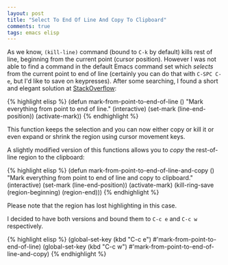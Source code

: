 ```yaml
---
layout: post
title: "Select To End Of Line And Copy To Clipboard"
comments: true
tags: emacs elisp
---
```


As we know, `(kill-line)` command (bound to `C-k` by default) kills rest of line, beginning from the current point (cursor position). However I was not able to find a command in the default Emacs command set which *selects* from the current point to end of line (certainly you can do that with `C-SPC C-e`, but I'd like to save on keypresses). After some searching, I found a short and elegant solution at [StackOverflow](https://emacs.stackexchange.com/questions/10254/select-text-to-end-of-line-without-moving-point):

{% highlight elisp %}
(defun mark-from-point-to-end-of-line ()
  "Mark everything from point to end of line."
  (interactive)
  (set-mark (line-end-position))
  (activate-mark))
{% endhighlight %}

This function keeps the selection and you can now either copy or kill it or even expand or shrink the region using cursor movement keys.

A slightly modified version of this functions allows you to *copy* the rest-of-line region to the clipboard:

{% highlight elisp %}
(defun mark-from-point-to-end-of-line-and-copy ()
  "Mark everything from point to end of line and copy to clipboard."
  (interactive)
  (set-mark (line-end-position))
  (activate-mark)
  (kill-ring-save (region-beginning) (region-end)))
{% endhighlight %}

Please note that the region has lost highlighting in this case.

I decided to have both versions and bound them to `C-c e` and `C-c w` respectively.

{% highlight elisp %}
(global-set-key (kbd "C-c e") #'mark-from-point-to-end-of-line)
(global-set-key (kbd "C-c w") #'mark-from-point-to-end-of-line-and-copy)
{% endhighlight %}
